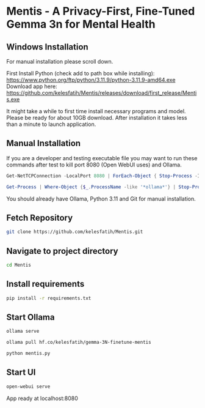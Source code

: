# Mentis - A Privacy-First, Fine-Tuned Gemma 3n for Mental Health

## Windows Installation
For manual installation please scroll down.

First Install Python (check add to path box while installing):
https://www.python.org/ftp/python/3.11.9/python-3.11.9-amd64.exe
Download app here:
https://github.com/kelesfatih/Mentis/releases/download/first_release/Mentis.exe

It might take a while to first time install necessary programs and model. Please be ready for about 10GB download. After installation it takes less than a minute to launch application.

## Manual Installation

If you are a developer and testing executable file you may want to run these commands after test to kill port 8080 (Open WebUI uses) and Ollama.

```powershell
Get-NetTCPConnection -LocalPort 8080 | ForEach-Object { Stop-Process -Id $_.OwningProcess -Force }
```

```powershell
Get-Process | Where-Object {$_.ProcessName -like '*ollama*'} | Stop-Process
```

You should already have Ollama, Python 3.11 and Git for manual installation.

## Fetch Repository

```bash
git clone https://github.com/kelesfatih/Mentis.git
```

## Navigate to project directory

```bash
cd Mentis
```

## Install requirements

```bash
pip install -r requirements.txt
```

## Start Ollama

```bash
ollama serve
```

```bash
ollama pull hf.co/kelesfatih/gemma-3N-finetune-mentis
```

```bash
python mentis.py
```

## Start UI

```bash
open-webui serve
```

App ready at localhost:8080






